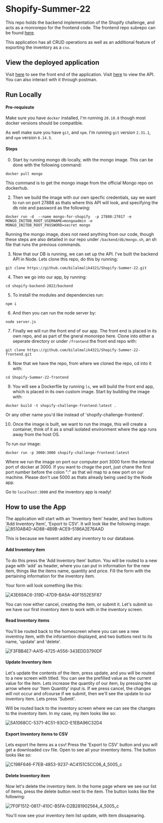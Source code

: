 # Shopify-Summer-22

This repo holds the backend implementation of the Shopify challenge, and acts as a monrorepo for the frontend code. The frontend repo subrepo can be found [here](https://github.com/bilalmalik4321/Shopify-Summer-22-frontend).

This application has all CRUD operations as well as an additional feature of exporting the inventory as a `csv`.

## View the deployed application
Visit [here](https://bilal-shopify-frontend.herokuapp.com) to see the front end of the application.
Visit [here](https://floating-scrubland-49832.herokuapp.com) to view the API. You can also interact with it through postman.

## Run Locally

#### Pre-requisute

Make sure you have `docker` installed, I'm running `20.10.8` though most docker versions should be compatible.

As well make sure you have `git`, and `npm`. I'm running `git` version `2.31.1`, and `npm` version `6.14.5`.

#### Steps

0. Start by running mongo db locally, with the mongo image.
This can be done with the following command:

```
docker pull mongo
```

This command is to get the mongo image from the official Mongo repo on dockerhub.

2. Then we build the image with our own specfic credentials, say we want to run on port 27888 as thats where this API will look,
and specifying the db role and password as the following:

```
docker run -d  --name mongo-for-shopify  -p 27888:27017 -e MONGO_INITDB_ROOT_USERNAME=mongoadmin -e MONGO_INITDB_ROOT_PASSWORD=secret mongo
```
Running the mongo image, does not need anything from our code, though these steps are also detailed in our repo under `/backend/db/mongo.sh`,
an sh file that runs the previous commands.

3. Now that our DB is running, we can set up the API. I've built the backend API in Node. Lets clone this repo, do this by running:

```
git clone https://github.com/bilalmalik4321/Shopify-Summer-22.git
```

4. Then we go into our app, by running:

```
cd shopify-backend-2022/backend
```

5. To install the modules and dependencies run: 

 ```
 npm i
 ```
 
 6. And then you can run the node server by:
 
 ```
 node server.js
 ```
 
 7. Finally we will run the front end of our app. The front end is placed in its own repo, and as part of the gneral monorepo here. 
 Clone into either a seperate directory or under `/frontend` the front end repo with:
 
 ```
 git clone https://github.com/bilalmalik4321/Shopify-Summer-22-frontend.git
 ```
 8. Now that we have the repo, from where we cloned the repo, cd into it with: 
 
 ```
 cd Shopify-Summer-22-frontend
 ```
 
 9. You will see a Dockerfile by running `ls`, we will build the front end app, which is placed in its own custom image.
 Start by building the image with:
 
 ```
 docker build -t shopify-challenge-frontend:latest .
 ```
 
 Or any other name you'd like instead of 'shopify-challenge-frontend'. 
 
 10. Once the image is built, we want to run the image, this will create a container, think of it as a small isolated environment where the app runs away from
 the host OS.
 
 To run our image:
 
 ```
 docker run -p 3000:3000 shopify-challenge-frontend:latest
 ```
 
 Where we run the image on port our computer port 3000 form the internal port of docker at 3000. If you want to chage the port, just chane the first
 port number before the colon ":" as that wil map to a new port on our machine. Please don't use 5000 as thats already being used by the Node app.
 
 Go to  `localhost:3000` and the inventory app is ready!
 
 ## How to use the App
 
 The application will start with an 'Inventory Item' header, and two buttons 'Add Inventory Item', 'Export to CSV'.
 It will look like the following image:![8510AB4D-AD88-4B9B-ACE9-5186A2E76AAD](https://user-images.githubusercontent.com/45467181/150185006-33f593c8-da7b-46ea-a2f5-838aa7100f28.jpeg)

 This is because we havent added any inventory to our database. 
 
 #### Add Inventory item
 
 To do this press the 'Add Inventory Item' button.
 You will be routed to a new page with 'add' as header, where you can put in information for the new item, things like the items name, quantity and price.
 Fill the form with the pertaining information for the inventory item.
 
 Your form will look something like this:
 
 ![43E69AC6-319D-47D9-BA5A-40F1552E5F87](https://user-images.githubusercontent.com/45467181/150206113-dcb89d0b-8a11-4d01-93c5-ea556a9bc6c9.jpeg)


 You can now either cancel, creating the item, or submit it. Let's submit so we have our first inventory item to work with in the inventory screen.
 
 #### Read Inventory items
 
 You'll be routed back to the homescreen where you can see a new inventroy item, with the inforamtion displayed, and two buttons next to its name, 'update'
 and 'delete'.
 
![F3FBB4E7-AA15-4725-A556-343EDD3790DF](https://user-images.githubusercontent.com/45467181/150206275-aafe6c13-602b-48d4-8376-3299aa43f65a.jpeg)

 
  #### Update Inventory item
 
 Let's update the contents of the item, press update, and you will be routed to a new screen with titled. You can see the prefilled value as the current
 value for the item. Lets increase the quantity of our item, by pressing the up arrow where our 'Item Quantity' input is. If we press cancel, the changes will 
 not occur and ofcourse if we submit, then we'll see the update to our inventory item. Lets press 'Submit'.
 
 Will be routed back to the inventory screen where we can see the changes to the inventory item. In my case, my item looks like so:
 
 ![5A1068CC-5371-4C51-93CD-E1EBA96C32D4](https://user-images.githubusercontent.com/45467181/150206498-57679fc5-6138-4b16-b1c1-537478a5598e.jpeg)


#### Export Inventory items to CSV

Lets export the items as a csv! Press the 'Export to CSV' button and you will get a downloaded csv file. Open to see all your inventory items. The button looks 
like so:

 ![C198F646-F7EB-4853-9237-AC4151C5CC06_4_5005_c](https://user-images.githubusercontent.com/45467181/150200510-9966a215-8eff-4620-b4d9-3b39cff2a4b1.jpeg)

#### Delete Inventory item

Now let's delete the inventory item. In the home page where we see our list of items, press the delete button next to the item. The button looks like the 
following:

![7F0F1512-0817-410C-B5FA-D2B281902564_4_5005_c](https://user-images.githubusercontent.com/45467181/150201305-c2e003a2-f143-4d55-9866-18cb32fbc6c1.jpeg)

You'll now see your inventory item list update, with item dissapearing.
 

